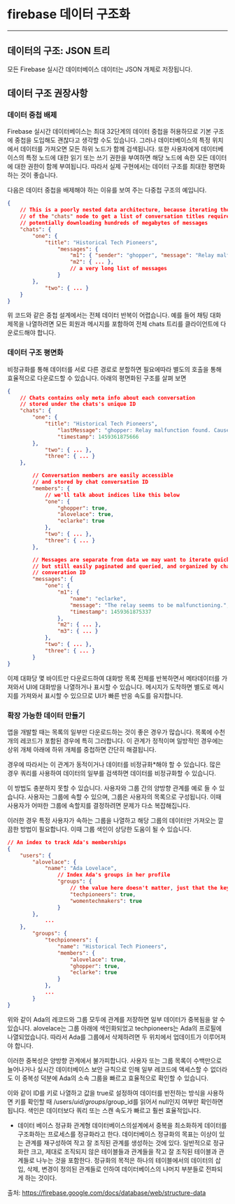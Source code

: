 # firebase  데이터 구조화
-----

## 데이터의 구조: JSON 트리
모든 Firebase 실시간 데이터베이스 데이터는 JSON 개체로 저장됩니다.

## 데이터 구조 권장사항
### 데이터 중첩 배제
Firebase 실시간 데이터베이스는 최대 32단계의 데이터 중첩을 허용하므로 기본 구조에 중첩을 도입해도 괜찮다고 생각할 수도 있습니다. 
 그러나 데이터베이스의 특정 위치에서 데이터를 가져오면 모든 하위 노드가 함께 검색됩니다. 또한 사용자에게 데이터베이스의 특정 노드에 대한 읽기 또는 쓰기 권한을 부여하면 해당 노드에 속한 모든 데이터에 대한 권한이 함께 부여됩니다.
따라서 실제 구현에서는 데이터 구조를 최대한 평면화하는 것이 좋습니다.

다음은 데이터 중첩을 배제해야 하는 이유를 보여 주는 다중첩 구조의 예입니다.

``` json
{
	// This is a poorly nested data architecture, because iterating the children
	// of the "chats" node to get a list of conversation titles requires
	// potentially downloading hundreds of megabytes of messages
	"chats": {
		"one": {
			"title": "Historical Tech Pioneers",
				"messages": {
					"m1": { "sender": "ghopper", "message": "Relay malfunction found. Cause: moth." },
					"m2": { ... },
					// a very long list of messages
				}
		},
			"two": { ... }
	}
}
```
위 코드와 같은 중첩 설계에서는 전체 데이터 반복이 어렵습니다. 예를 들어 채팅 대화 제목을 나열하려면 모든 회원과 메시지를 포함하여 전체 chats 트리를 클라이언트에 다운로드해야 합니다.

### 데이터 구조 평면화
비정규화를 통해 데이터를 서로 다른 경로로 분할하면 필요에따라 별도의 호출을 통해 효율적으로 다운로드할 수 있습니다.
아래의 평면화된 구조를 살펴 보면

``` json
{
	// Chats contains only meta info about each conversation
	// stored under the chats's unique ID
	"chats": {
		"one": {
			"title": "Historical Tech Pioneers",
				"lastMessage": "ghopper: Relay malfunction found. Cause: moth.",
				"timestamp": 1459361875666
		},
			"two": { ... },
			"three": { ... }
	},

		// Conversation members are easily accessible
		// and stored by chat conversation ID
		"members": {
			// we'll talk about indices like this below
			"one": {
				"ghopper": true,
				"alovelace": true,
				"eclarke": true
			},
			"two": { ... },
			"three": { ... }
		},

		// Messages are separate from data we may want to iterate quickly
		// but still easily paginated and queried, and organized by chat
		// converation ID
		"messages": {
			"one": {
				"m1": {
					"name": "eclarke",
					"message": "The relay seems to be malfunctioning.",
					"timestamp": 1459361875337
				},
				"m2": { ... },
				"m3": { ... }
			},
			"two": { ... },
			"three": { ... }
		}
}
```
이제 대화당 몇 바이트만 다운로드하여 대화방 목록 전체를 반복하면서 메타데이터를 가져와서 UI에 대화방을 나열하거나 표시할 수 있습니다. 메시지가 도착하면 별도로 메시지를 가져와서 표시할 수 있으므로 UI가 빠른 반응 속도를 유지합니다.

### 확장 가능한 데이터 만들기
앱을 개발할 때는 목록의 일부만 다운로드하는 것이 좋은 경우가 많습니다. 목록에 수천 개의 레코드가 포함된 경우에 특히 그러합니다. 이 관계가 정적이며 일방적인 경우에는 상위 개체 아래에 하위 개체를 중첩하면 간단히 해결됩니다.

경우에 따라서는 이 관계가 동적이거나 데이터를 비정규화*해야 할 수 있습니다. 많은 경우 쿼리를 사용하여 데이터의 일부를 검색하면 데이터를 비정규화할 수 있습니다. 

이 방법도 충분하지 못할 수 있습니다. 사용자와 그룹 간의 양방향 관계를 예로 들 수 있습니다. 사용자는 그룹에 속할 수 있으며, 그룹은 사용자의 목록으로 구성됩니다. 이때 사용자가 어떠한 그룹에 속할지를 결정하려면 문제가 다소 복잡해집니다.

이러한 경우 특정 사용자가 속하는 그룹을 나열하고 해당 그룹의 데이터만 가져오는 깔끔한 방법이 필요합니다. 이때 그룹 색인이 상당한 도움이 될 수 있습니다.

``` json
// An index to track Ada's memberships
{
	"users": {
		"alovelace": {
			"name": "Ada Lovelace",
				// Index Ada's groups in her profile
				"groups": {
					// the value here doesn't matter, just that the key exists
					"techpioneers": true,
					"womentechmakers": true
				}
		},
			...
	},
		"groups": {
			"techpioneers": {
				"name": "Historical Tech Pioneers",
				"members": {
					"alovelace": true,
					"ghopper": true,
					"eclarke": true
				}
			},
			...
		}
}
```
위와 같이 Ada의 레코드와 그룹 모두에 관계를 저장하면 일부 데이터가 중복됨을 알 수 있습니다. alovelace는 그룹 아래에 색인화되었고 techpioneers는 Ada의 프로필에 나열되었습니다. 따라서 Ada를 그룹에서 삭제하려면 두 위치에서 업데이트가 이루어져야 합니다.

이러한 중복성은 양방향 관계에서 불가피합니다. 사용자 또는 그룹 목록이 수백만으로 늘어나거나 실시간 데이터베이스 보안 규칙으로 인해 일부 레코드에 액세스할 수 없더라도 이 중복성 덕분에 Ada의 소속 그룹을 빠르고 효율적으로 확인할 수 있습니다.

이와 같이 ID를 키로 나열하고 값을 true로 설정하여 데이터를 반전하는 방식을 사용하면 키를 확인할 때 /users/$uid/groups/$group_id를 읽어서 null인지 여부만 확인하면 됩니다. 색인은 데이터보다 쿼리 또는 스캔 속도가 빠르고 훨씬 효율적입니다.



* 데이터 베이스 정규화
관계형 데이터베이스의설계에서 중복을 최소화하게 데이터를 구조화하는 프로세스를 정규화라고 한다.
데이터베이스 정규화의 목표는 이상이 있는 관계를 재구성하여 작고 잘 조직된 관계를 생성하는 것에 있다. 일반적으로 정규화란 크고, 제대로 조직되지 않은 테이블들과 관계들을 작고 잘 조직된 테이블과 관계들로 나누는 것을 포함한다. 정규화의 목적은 하나의 테이블에서의 데이터의 삽입, 삭제, 변경이 정의된 관계들로 인하여 데이터베이스의 나머지 부분들로 전파되게 하는 것이다.


출처: https://firebase.google.com/docs/database/web/structure-data
